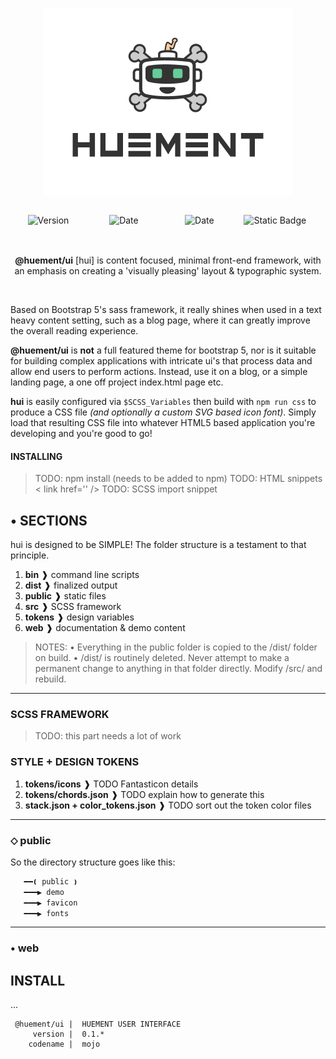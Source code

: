 <p align="center">
  <img src="logo.png" width="400" />
</p>

<div style="width: 100%;clear:both;display:block;position:relative">
  <p align="center" style="width:24%;float:left;height:50px">
    <img alt="Version" src="https://img.shields.io/badge/dynamic/json?url=https%3A%2F%2Fgithub.com%2Fjohnny13%2Fmojo%2Fraw%2Fmain%2Fpackage.json&query=%24.version&style=flat-square&label=VERSION&labelColor=%23505050&color=%233f3f3f">
  </p>
  <p align="center" style="width:24%;float:left;height:50px">
    <img alt="Date" src="https://img.shields.io/badge/dynamic/json?url=https%3A%2F%2Fgithub.com%2Fjohnny13%2Fmojo%2Fraw%2Fmain%2Fpackage.json&query=%24.buildDate&style=flat-square&label=BUILT&labelColor=%23505050&color=%233f3f3f">
  </p>
  <p align="center" style="width:24%;float:left;height:50px">
    <img alt="Date" src="https://img.shields.io/badge/dynamic/json?url=https%3A%2F%2Fgithub.com%2Fjohnny13%2Fmojo%2Fraw%2Fmain%2Fpackage.json&query=%24.buildSize&style=flat-square&label=SIZE&labelColor=%23505050&color=%233f3f3f">
  </p>
  <p align="center" style="width:24%;float:left;height:50px">
    <img alt="Static Badge" src="https://img.shields.io/badge/version-0.1.3-8A2BE2">
  </p>
</div>
<div style="width: 100%;clear:both;display:block;position:relative">
  <p align="center">
    <strong>@huement/ui</strong> [hui] is content focused, minimal front-end framework, with an emphasis on creating a 'visually pleasing' layout & typographic system.
  </p>
</div>
<br />

Based on Bootstrap 5's sass framework, it really shines when used in a text heavy content setting, such as a blog page, where it can greatly improve the overall reading experience.

**@huement/ui** is **not** a full featured theme for bootstrap 5, nor is it suitable for building complex applications with intricate ui's that process data and allow end users to perform actions. Instead, use it on a blog, or a simple landing page, a one off project index.html page etc.

**hui** is easily configured via `$SCSS_Variables` then build with `npm run css` to produce a CSS file _(and optionally a custom SVG based icon font)_. Simply load that resulting CSS file into whatever HTML5 based application you're developing and you're good to go!

#### INSTALLING

> TODO: npm install (needs to be added to npm)
> TODO: HTML snippets < link href='' />
> TODO: SCSS import snippet

## • SECTIONS

hui is designed to be SIMPLE! The folder structure is a testament to that principle.

1. **bin** ❱ command line scripts
2. **dist** ❱ finalized output
3. **public** ❱ static files
4. **src** ❱ SCSS framework
5. **tokens** ❱ design variables
6. **web** ❱ documentation & demo content

> NOTES:
> • Everything in the public folder is copied to the /dist/ folder on build.
> • /dist/ is routinely deleted. Never attempt to make a permanent change to anything in that folder directly. Modify /src/ and rebuild.

---

### SCSS FRAMEWORK

> TODO: this part needs a lot of work

### STYLE + DESIGN TOKENS

1. **tokens/icons** ❱ TODO Fantasticon details
2. **tokens/chords.json** ❱ TODO explain how to generate this
3. **stack.json + color_tokens.json** ❱ TODO sort out the token color files

---

### ⬦ public

So the directory structure goes like this:

```sh
   ━━❪ public ❫
   ━━━▶ demo
   ━━━▶ favicon
   ━━━▶ fonts
```

---

### • web

## INSTALL

...

```
 @huement/ui |  HUEMENT USER INTERFACE
     version |  0.1.*
    codename |  mojo
```
